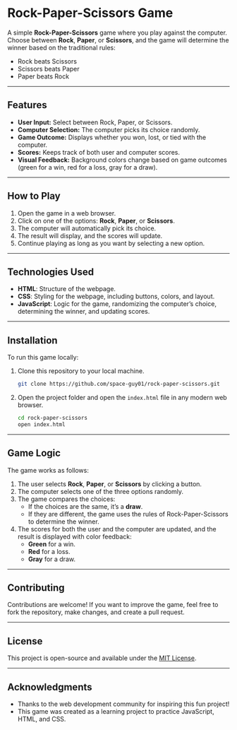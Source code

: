 # Rock-Paper-Scissors Game

A simple **Rock-Paper-Scissors** game where you play against the computer. Choose between **Rock**, **Paper**, or **Scissors**, and the game will determine the winner based on the traditional rules:

- Rock beats Scissors
- Scissors beats Paper
- Paper beats Rock

---

## Features

- **User Input:** Select between Rock, Paper, or Scissors.
- **Computer Selection:** The computer picks its choice randomly.
- **Game Outcome:** Displays whether you won, lost, or tied with the computer.
- **Scores:** Keeps track of both user and computer scores.
- **Visual Feedback:** Background colors change based on game outcomes (green for a win, red for a loss, gray for a draw).

---

## How to Play

1. Open the game in a web browser.
2. Click on one of the options: **Rock**, **Paper**, or **Scissors**.
3. The computer will automatically pick its choice.
4. The result will display, and the scores will update.
5. Continue playing as long as you want by selecting a new option.

---

## Technologies Used

- **HTML**: Structure of the webpage.
- **CSS**: Styling for the webpage, including buttons, colors, and layout.
- **JavaScript**: Logic for the game, randomizing the computer’s choice, determining the winner, and updating scores.

---

## Installation

To run this game locally:

1. Clone this repository to your local machine.
    ```bash
    git clone https://github.com/space-guy01/rock-paper-scissors.git
    ```

2. Open the project folder and open the `index.html` file in any modern web browser.
    ```bash
    cd rock-paper-scissors
    open index.html
    ```

---

## Game Logic

The game works as follows:

1. The user selects **Rock**, **Paper**, or **Scissors** by clicking a button.
2. The computer selects one of the three options randomly.
3. The game compares the choices:
   - If the choices are the same, it’s a **draw**.
   - If they are different, the game uses the rules of Rock-Paper-Scissors to determine the winner.
4. The scores for both the user and the computer are updated, and the result is displayed with color feedback:
   - **Green** for a win.
   - **Red** for a loss.
   - **Gray** for a draw.

---

## Contributing

Contributions are welcome! If you want to improve the game, feel free to fork the repository, make changes, and create a pull request.

---

## License

This project is open-source and available under the [MIT License](LICENSE).

---

## Acknowledgments

- Thanks to the web development community for inspiring this fun project!
- This game was created as a learning project to practice JavaScript, HTML, and CSS.
